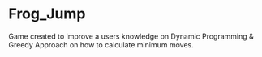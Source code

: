 # Frog_Jump
Game created to improve a users knowledge on Dynamic Programming &amp; Greedy Approach on how to calculate minimum moves.
